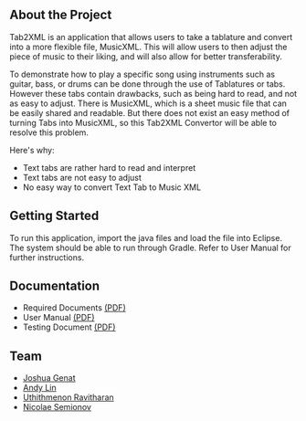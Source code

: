 ## About the Project 

Tab2XML is an application that allows users to take a tablature and convert into a more flexible file, MusicXML. This will allow users to then adjust the piece of music to their liking, and will also allow for better transferability. 

To demonstrate how to play a specific song using instruments such as guitar, bass, or drums can be done through the use of Tablatures or tabs. However these tabs contain drawbacks, such as being hard to read, and not as easy to adjust. There is MusicXML, which is a sheet music file that can be easily shared and readable. But there does not exist an easy method of turning Tabs into MusicXML, so this Tab2XML Convertor will be able to resolve this problem.

Here's why:
- Text tabs are rather hard to read and interpret
- Text tabs are not easy to adjust
- No easy way to convert Text Tab to Music XML 


## Getting Started 

To run this application, import the java files and load the file into Eclipse. The system should be able to run through Gradle. Refer to User Manual for further instructions.


## Documentation

- Required Documents <a href="Requirements Document.pdf">(PDF)</a>
- User Manual <a href="User Manual.pdf">(PDF)</a>
- Testing Document <a href="Testing Document.pdf">(PDF)</a>


## Team

- [Joshua Genat](https://github.com/joshgenat)
- [Andy Lin](https://github.com/AndyLin-1)
- [Uthithmenon Ravitharan](https://github.com/Uthith18)
- [Nicolae Semionov](https://github.com/Nicolae-Semionov)

